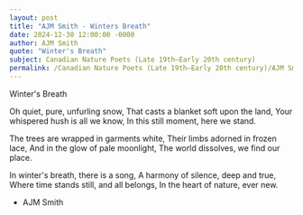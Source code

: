 ```yaml
---
layout: post
title: "AJM Smith - Winters Breath"
date: 2024-12-30 12:00:00 -0000
author: AJM Smith
quote: "Winter's Breath"
subject: Canadian Nature Poets (Late 19th–Early 20th century)
permalink: /Canadian Nature Poets (Late 19th–Early 20th century)/AJM Smith/AJM Smith - Winters Breath
---
```


Winter's Breath

Oh quiet, pure, unfurling snow,
   That casts a blanket soft upon the land,
Your whispered hush is all we know,
   In this still moment, here we stand.

The trees are wrapped in garments white,
   Their limbs adorned in frozen lace,
And in the glow of pale moonlight,
   The world dissolves, we find our place.

In winter's breath, there is a song,
   A harmony of silence, deep and true,
Where time stands still, and all belongs,
   In the heart of nature, ever new.

- AJM Smith
